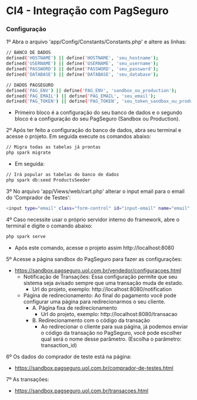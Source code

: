 # CI4 - Integração com PagSeguro

### **Configuração**

1º Abra o arquivo 'app/Config/Constants/Constants.php' e altere as linhas:
```bash
// BANCO DE DADOS
defined('HOSTNAME') || define('HOSTNAME', 'seu_hostname');
defined('USERNAME') || define('USERNAME', 'seu_username');
defined('PASSWORD') || define('PASSWORD', 'seu_password');
defined('DATABASE') || define('DATABASE', 'seu_database');
```
```bash
// DADOS PAGSEGURO
defined('PAG_ENV') || define('PAG_ENV', 'sandbox_ou_production');
defined('PAG_EMAIL') || define('PAG_EMAIL', 'seu_email');
defined('PAG_TOKEN') || define('PAG_TOKEN', 'seu_token_sandbox_ou_production');
```
- Primeiro bloco é a configuração do seu banco de dados e o segundo bloco é a configuração do seu PagSeguro (Sandbox ou Production).

2º Após ter feito a configuração do banco de dados, abra seu terminal e acesse o projeto. Em seguida execute os comandos abaixo:
 ```bash
 // Migra todas as tabelas já prontas
 php spark migrate
 ```
 - Em seguida:
  ```bash
  // Irá popular as tabelas do banco de dados
  php spark db:seed ProductsSeeder
  ```
  
3º No arquivo 'app/Views/web/cart.php' alterar o input email para o email do 'Comprador de Testes':
```bash
<input type="email" class="form-control" id="input-email" name="email" value="email-comprador-de-teste@sandbox.pagseguro.com.br">
```
4º Caso necessite usar o próprio servidor interno do framework, abre o terminal e digite o comando abaixo:
 ```bash
 php spark serve
 ```
 - Após este comando, acesse o projeto assim http://localhost:8080
 
5º Acesse a página sandbox do PagSeguro para fazer as configurações:
- https://sandbox.pagseguro.uol.com.br/vendedor/configuracoes.html
    * Notificação de Transações: Essa configuração permite que seu sistema seja avisado sempre que uma transação muda de estado.
        * Url do projeto, exemplo: http://localhost:8080/notification
    * Página de redirecionamento: Ao final do pagamento você pode configurar uma página para redirecionarmos o seu cliente.
        *   A. Página fixa de redirecionamento
            * Url do projeto, exemplo: http://localhost:8080/transacao
        *   B. Redirecionamento com o código da transação
            * Ao redirecionar o cliente para sua página, já podemos enviar o código da transação no PagSeguro, você pode escolher qual será o nome desse parâmetro. (Escolha o parâmetro: transaction_id)
         
6º Os dados do comprador de teste está na página: 
- https://sandbox.pagseguro.uol.com.br/comprador-de-testes.html

7º As transações:
- https://sandbox.pagseguro.uol.com.br/transacoes.html